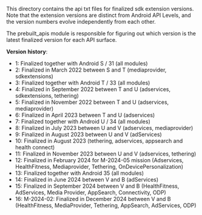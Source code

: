 This directory contains the api txt files for finalized sdk extension versions.
Note that the extension versions are distinct from Android API Levels, and
the version numbers evolve independently from each other.

The prebuilt_apis module is responsible for figuring out which version is the
latest finalized version for each API surface.

**Version history**:

- 1: Finalized together with Android S / 31 (all modules)
- 2: Finalized in March 2022 between S and T (mediaprovider, sdkextensions)
- 3: Finalized together with Android T / 33 (all modules)
- 4: Finalized in September 2022 between T and U (adservices, sdkextensions, tethering)
- 5: Finalized in November 2022 between T and U (adservices, mediaprovider)
- 6: Finalized in April 2023 between T and U (adservices)
- 7: Finalized together with Android U / 34 (all modules)
- 8: Finalized in July 2023 between U and V (adservices, mediaprovider)
- 9: Finalized in August 2023 between U and V (adServices)
- 10: Finalized in August 2023 (tethering, adservices, appsearch and health connect)
- 11: Finalized in November 2023 between U and V (adservices, tethering)
- 12: Finalized in February 2024 for M-2024-05 mission (Adservices, HealthFitness, Mediaprovider, Tethering, OnDevicePersonalization)
- 13: Finalized together with Android 35 (all modules)
- 14: Finalized in June 2024 between V and B (adServices)
- 15: Finalized in September 2024 between V and B (HealthFitness, AdServices, Media Provider, AppSearch, Connectivity, ODP)
- 16: M-2024-02: Finalized in December 2024 between V and B (HealthFitness, MediaProvider, Tethering, AppSearch, AdServices, ODP)
